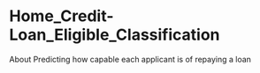 # Home_Credit-Loan_Eligible_Classification
About Predicting how capable each applicant is of repaying a loan
